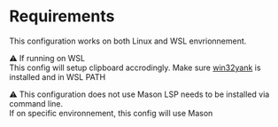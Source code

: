 # Requirements
This configuration works on both Linux and WSL envrionnement.  

:warning: If running on WSL  
This config will setup clipboard accrodingly. Make sure [win32yank](https://github.com/equalsraf/win32yank) is installed and in WSL PATH  

:warning: This configuration does not use Mason
LSP needs to be installed via command line.  
If on specific environnement, this config will use Mason
